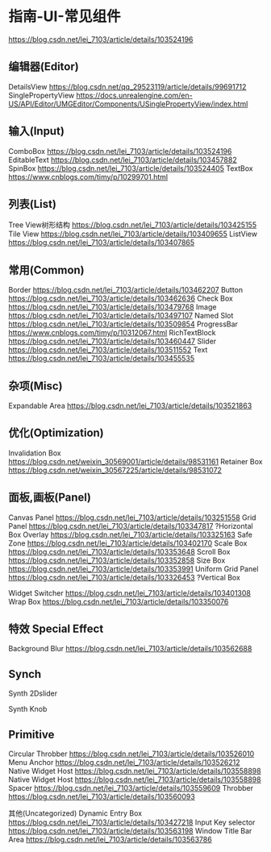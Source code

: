 # 指南-UI-常见组件
https://blog.csdn.net/lei_7103/article/details/103524196

## 编辑器(Editor)

DetailsView
https://blog.csdn.net/qq_29523119/article/details/99691712
SinglePropertyView
https://docs.unrealengine.com/en-US/API/Editor/UMGEditor/Components/USinglePropertyView/index.html

## 输入(Input)
ComboBox
https://blog.csdn.net/lei_7103/article/details/103524196
EditableText
https://blog.csdn.net/lei_7103/article/details/103457882
SpinBox
https://blog.csdn.net/lei_7103/article/details/103524405
TextBox
https://www.cnblogs.com/timy/p/10299701.html

## 列表(List)
Tree View树形结构
https://blog.csdn.net/lei_7103/article/details/103425155
Tile View
https://blog.csdn.net/lei_7103/article/details/103409655
ListView
https://blog.csdn.net/lei_7103/article/details/103407865

## 常用(Common)
Border
https://blog.csdn.net/lei_7103/article/details/103462207
Button
https://blog.csdn.net/lei_7103/article/details/103462636
Check Box 
https://blog.csdn.net/lei_7103/article/details/103479768
Image
https://blog.csdn.net/lei_7103/article/details/103497107
Named Slot
https://blog.csdn.net/lei_7103/article/details/103509854
ProgressBar
https://www.cnblogs.com/timy/p/10312067.html
RichTextBlock
https://blog.csdn.net/lei_7103/article/details/103460447
Slider
https://blog.csdn.net/lei_7103/article/details/103511552
Text
https://blog.csdn.net/lei_7103/article/details/103455535

## 杂项(Misc)
Expandable Area
https://blog.csdn.net/lei_7103/article/details/103521863

## 优化(Optimization)
Invalidation Box
https://blog.csdn.net/weixin_30569001/article/details/98531161
Retainer Box
https://blog.csdn.net/weixin_30567225/article/details/98531072
## 面板,画板(Panel)
Canvas Panel
https://blog.csdn.net/lei_7103/article/details/103251558
Grid Panel
https://blog.csdn.net/lei_7103/article/details/103347817
?Horizontal Box
Overlay
https://blog.csdn.net/lei_7103/article/details/103325163
Safe Zone
https://blog.csdn.net/lei_7103/article/details/103402170
Scale Box
https://blog.csdn.net/lei_7103/article/details/103353648
Scroll Box
https://blog.csdn.net/lei_7103/article/details/103352858
Size Box
https://blog.csdn.net/lei_7103/article/details/103353991
Uniform Grid Panel
https://blog.csdn.net/lei_7103/article/details/103326453
?Vertical Box

Widget Switcher
https://blog.csdn.net/lei_7103/article/details/103401308
Wrap Box
https://blog.csdn.net/lei_7103/article/details/103350076

## 特效 Special Effect
Background Blur
https://blog.csdn.net/lei_7103/article/details/103562688
## Synch
Synth 2Dslider

Synth Knob

## Primitive
Circular Throbber
https://blog.csdn.net/lei_7103/article/details/103526010
Menu Anchor
https://blog.csdn.net/lei_7103/article/details/103526212
Native Widget Host
https://blog.csdn.net/lei_7103/article/details/103558898
Native Widget Host
https://blog.csdn.net/lei_7103/article/details/103558898
Spacer
https://blog.csdn.net/lei_7103/article/details/103559609
Throbber
https://blog.csdn.net/lei_7103/article/details/103560093

其他(Uncategorized)
Dynamic Entry Box
https://blog.csdn.net/lei_7103/article/details/103427218
Input Key selector
https://blog.csdn.net/lei_7103/article/details/103563198
Window Title Bar Area
https://blog.csdn.net/lei_7103/article/details/103563786


    
    

  

  
  

